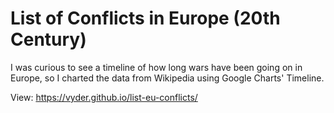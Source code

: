 # List of Conflicts in Europe (20th Century)

I was curious to see a timeline of how long wars have been going on in Europe, so I charted the data from Wikipedia using Google Charts' Timeline.

View: https://vyder.github.io/list-eu-conflicts/